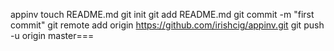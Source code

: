 appinv
touch README.md
git init
git add README.md
git commit -m "first commit"
git remote add origin https://github.com/irishcig/appinv.git
git push -u origin master===
